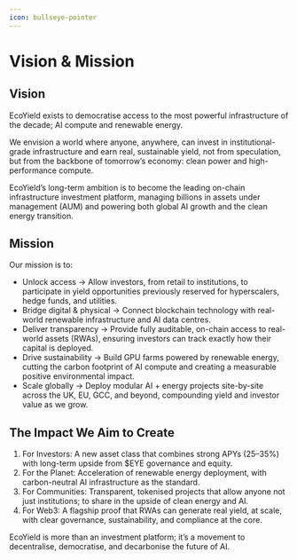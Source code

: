 ```yaml
---
icon: bullseye-pointer
---
```


# Vision & Mission

## Vision

EcoYield exists to democratise access to the most powerful infrastructure of the decade; AI compute and renewable energy.

We envision a world where anyone, anywhere, can invest in institutional-grade infrastructure and earn real, sustainable yield, not from speculation, but from the backbone of tomorrow’s economy: clean power and high-performance compute.

EcoYield’s long-term ambition is to become the leading on-chain infrastructure investment platform, managing billions in assets under management (AUM) and powering both global AI growth and the clean energy transition.

## Mission

Our mission is to:

* Unlock access → Allow investors, from retail to institutions, to participate in yield opportunities previously reserved for hyperscalers, hedge funds, and utilities.
* Bridge digital & physical → Connect blockchain technology with real-world renewable infrastructure and AI data centres.
* Deliver transparency → Provide fully auditable, on-chain access to real-world assets (RWAs), ensuring investors can track exactly how their capital is deployed.
* Drive sustainability → Build GPU farms powered by renewable energy, cutting the carbon footprint of AI compute and creating a measurable positive environmental impact.
* Scale globally → Deploy modular AI + energy projects site-by-site across the UK, EU, GCC, and beyond, compounding yield and investor value as we grow.

## The Impact We Aim to Create

1. For Investors: A new asset class that combines strong APYs (25–35%) with long-term upside from $EYE governance and equity.
2. For the Planet: Acceleration of renewable energy deployment, with carbon-neutral AI infrastructure as the standard.
3. For Communities: Transparent, tokenised projects that allow anyone not just institutions; to share in the upside of clean energy and AI.
4. For Web3: A flagship proof that RWAs can generate real yield, at scale, with clear governance, sustainability, and compliance at the core.

EcoYield is more than an investment platform; it’s a movement to decentralise, democratise, and decarbonise the future of AI.
